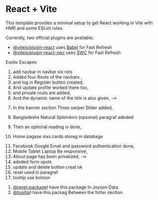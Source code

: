 # React + Vite

This template provides a minimal setup to get React working in Vite with HMR and some ESLint rules.

Currently, two official plugins are available:

- [@vitejs/plugin-react](https://github.com/vitejs/vite-plugin-react/blob/main/packages/plugin-react/README.md) uses [Babel](https://babeljs.io/) for Fast Refresh
- [@vitejs/plugin-react-swc](https://github.com/vitejs/vite-plugin-react-swc) uses [SWC](https://swc.rs/) for Fast Refresh
<!-- weabsait name -->
Exotic Escapes

<!-- live Link
live link: 
- [@firebase-link](https://nine-assainmant.web.app/)

<!-- home page -->
1.  add  navbar in navbar six rots
2. Added four Routs  of the navbars ,
3. and log in Register button created,
4. And update profile worked there too,
5. and private routs are added,
6. And the dynamic name of the title is also given, -->
 <!-- banner section -->
7. In the banner section Three swiper Slider added,

 8. Bangladeshs Natural Splendors (opsonal) paragraf adeded
9. Then an optional reading is done,
10. Home pagase sixs cards storeg in databage

<!-- more -->
11. Facebook Google Email and password authentication done,
12. Mobile Tablet Laptop Be responsive,
13. About page has been privatized, -->
14. adeded form spots
15. update and delete botton creat ok
16. revel used in paragraf
17. tooltip use botoon 

<!-- Two packages are used -->
 1. [@revel-package](https://www.npmjs.com/package/react-awesome-reveal)I have this package In Joyson Data. 
2. [@tooltip](https://react-tooltip.com/)I have this packag Between the fotter section.
